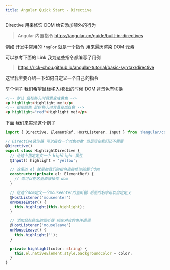 ```yaml
---
title: Angular Quick Start - Directive
---
```


Directive 用来修饰 DOM 给它添加额外的行为

> Angular 内置指令 https://angular.cn/guide/built-in-directives

例如 开发中常用的 `*ngFor` 就是一个指令 用来遍历渲染 DOM 元素

可以参考下面的 Link 我为这些指令都编写了用例

> https://rick-chou.github.io/angular-tutorial/basic-syntax/directive

这里我主要介绍一下如何自定义一个自己的指令

举个例子 我们希望鼠标移入/移出的时候 DOM 背景色有切换

```html
<!-- 默认 鼠标移入时背景变成黄色 -->
<p highlight>Highlight me!</p>
<!-- 指定颜色 鼠标移入时背景变成红色 -->
<p highlight="red">Highlight me!</p>
```

下面 我们来实现这个例子

```ts
import { Directive, ElementRef, HostListener, Input } from '@angular/core';

// Directive装饰器 可以接收一个对象参数 但是现在我们还不需要
@Directive()
export class HighlightDirective {
  // 给这个指定定义一个 highlight 属性
  @Input() highlight = 'yellow';

  // 这里的 el 就是被我们的指令直接修饰的那个dom
  constructor(private el: ElementRef) {
    // 你可以在这里直接操作 dom
  }

  // 给这个dom定义一个mouseenter的监听器 后面的名字可以自定定义
  @HostListener('mouseenter')
  onMouseEnter() {
    this.highlight(this.highlight);
  }

  // 添加鼠标移出的监听器 绑定对应的事件逻辑
  @HostListener('mouseleave')
  onMouseLeave() {
    this.highlight('');
  }

  private highlight(color: string) {
    this.el.nativeElement.style.backgroundColor = color;
  }
}
```
